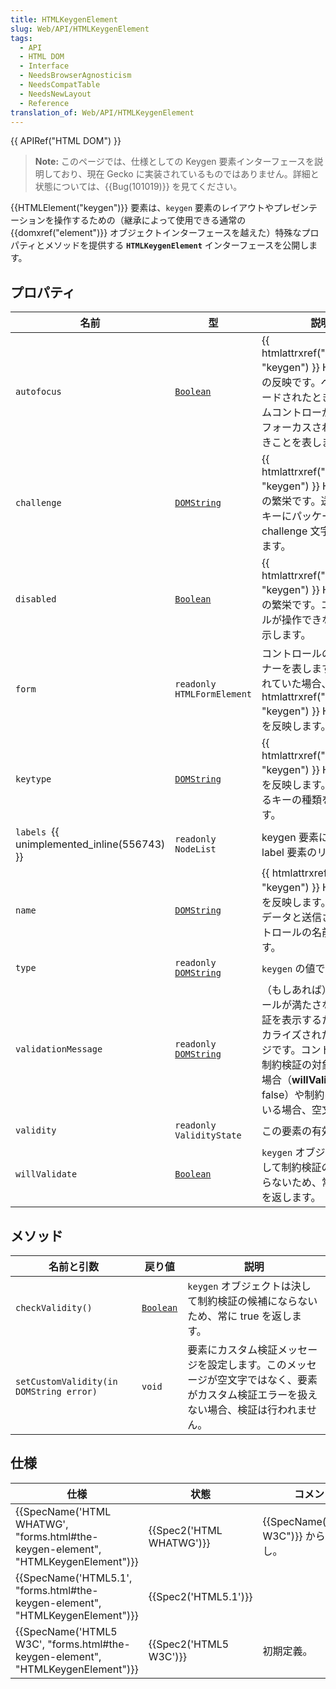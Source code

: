 ```yaml
---
title: HTMLKeygenElement
slug: Web/API/HTMLKeygenElement
tags:
  - API
  - HTML DOM
  - Interface
  - NeedsBrowserAgnosticism
  - NeedsCompatTable
  - NeedsNewLayout
  - Reference
translation_of: Web/API/HTMLKeygenElement
---
```

{{ APIRef("HTML DOM") }}

> **Note:** このページでは、仕様としての Keygen 要素インターフェースを説明しており、現在 Gecko に実装されているものではありません。詳細と状態については、{{Bug(101019)}} を見てください。

{{HTMLElement("keygen")}} 要素は、`keygen` 要素のレイアウトやプレゼンテーションを操作するための（継承によって使用できる通常の {{domxref("element")}} オブジェクトインターフェースを越えた）特殊なプロパティとメソッドを提供する **`HTMLKeygenElement`** インターフェースを公開します。

## プロパティ

| 名前                                                  | 型                                                                                                            | 説明                                                                                                                                                                                                         |
| ----------------------------------------------------- | ------------------------------------------------------------------------------------------------------------- | ------------------------------------------------------------------------------------------------------------------------------------------------------------------------------------------------------------ |
| `autofocus`                                           | [`Boolean`](/ja/JavaScript/Reference/Global_Objects/Boolean "en/JavaScript/Reference/Global Objects/Boolean") | {{ htmlattrxref("autofocus", "keygen") }} HTML 属性の反映です。ページがロードされたとき、フォームコントローが input にフォーカスされているべきことを表します。                                |
| `challenge`                                           | [`DOMString`](/ja/DOM/DOMString "En/DOM/DOMString")                                                           | {{ htmlattrxref("challenge", "keygen") }} HTML 属性の繁栄です。送信されたキーにパッケージされた challenge 文字列を含みます。                                                                  |
| `disabled`                                            | [`Boolean`](/ja/JavaScript/Reference/Global_Objects/Boolean "en/JavaScript/Reference/Global Objects/Boolean") | {{ htmlattrxref("disabled", "keygen") }} HTML 属性の繁栄です。コントロールが操作できないことを示します。                                                                                         |
| `form`                                                | `readonly HTMLFormElement`                                                                                    | コントロールの form オーナーを表します。定義されていた場合、 {{ htmlattrxref("form", "keygen") }} HTML 属性を反映します。                                                                        |
| `keytype`                                             | [`DOMString`](/ja/DOM/DOMString "En/DOM/DOMString")                                                           | {{ htmlattrxref("keytype", "keygen") }} HTML 属性を反映します。使用されるキーの種類を含みます。                                                                                                 |
| `labels `{{ unimplemented_inline(556743) }} | `readonly NodeList`                                                                                           | keygen 要素に関連する label 要素のリストです。                                                                                                                                                               |
| `name`                                                | [`DOMString`](https://developer.mozilla.org/En/DOM/DOMString "En/DOM/DOMString")                              | {{ htmlattrxref("name", "keygen") }} HTML 属性を反映します。フォームデータと送信されるコントロールの名前を含みます。                                                                             |
| `type`                                                | `readonly `[`DOMString`](/ja/DOM/DOMString "En/DOM/DOMString")                                                | `keygen` の値です。                                                                                                                                                                                          |
| `validationMessage`                                   | `readonly `[`DOMString`](/ja/DOM/DOMString "En/DOM/DOMString")                                                | （もしあれば） コントロールが満たさない制約検証を表示するためのローカライズされたメッセージです。コントロールが制約検証の対象ではない場合（**willValidate** が false）や制約を満たしている場合、空文字です。 |
| `validity`                                            | `readonly ValidityState`                                                                                      | この要素の有効性です。                                                                                                                                                                                       |
| `willValidate`                                        | [`Boolean`](/ja/JavaScript/Reference/Global_Objects/Boolean "en/JavaScript/Reference/Global Objects/Boolean") | `keygen` オブジェクトは決して制約検証の候補にならないため、常に false を返します。                                                                                                                           |

## メソッド

| 名前と引数                              | 戻り値                                                                                                        | 説明                                                                                                                                   |
| --------------------------------------- | ------------------------------------------------------------------------------------------------------------- | -------------------------------------------------------------------------------------------------------------------------------------- |
| `checkValidity()`                       | [`Boolean`](/ja/JavaScript/Reference/Global_Objects/Boolean "en/JavaScript/Reference/Global Objects/Boolean") | `keygen` オブジェクトは決して制約検証の候補にならないため、常に true を返します。                                                      |
| `setCustomValidity(in DOMString error)` | `void`                                                                                                        | 要素にカスタム検証メッセージを設定します。このメッセージが空文字ではなく、要素がカスタム検証エラーを扱えない場合、検証は行われません。 |

## 仕様

| 仕様                                                                                                         | 状態                             | コメント                                        |
| ------------------------------------------------------------------------------------------------------------ | -------------------------------- | ----------------------------------------------- |
| {{SpecName('HTML WHATWG', "forms.html#the-keygen-element", "HTMLKeygenElement")}} | {{Spec2('HTML WHATWG')}} | {{SpecName("HTML5 W3C")}} から変更なし。 |
| {{SpecName('HTML5.1', "forms.html#the-keygen-element", "HTMLKeygenElement")}}     | {{Spec2('HTML5.1')}}     |                                                 |
| {{SpecName('HTML5 W3C', "forms.html#the-keygen-element", "HTMLKeygenElement")}}     | {{Spec2('HTML5 W3C')}}     | 初期定義。                                      |
